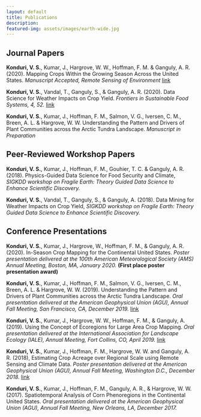 ```yaml
---
layout: default
title: Publications 
description: 
featured-img: assets/images/earth-wide.jpg
---
```


## Journal Papers

**Konduri, V. S.**, Kumar, J., Hargrove, W. W., Hoffman, F. M. & Ganguly, A. R. (2020). Mapping Crops Within the Growing Season Across the United States. _Manuscript Accepted, Remote Sensing of Environment_ [link](https://doi.org/10.1016/j.rse.2020.112048) 

**Konduri, V. S.**, Vandal, T., Ganguly, S., & Ganguly, A. R. (2020). Data Science for Weather Impacts on Crop Yield. _Frontiers in Sustainable Food Systems, 4, 52._ [link](https://www.frontiersin.org/articles/10.3389/fsufs.2020.00052/full)

**Konduri, V. S.**, Kumar, J., Hoffman, F. M., Salmon, V. G., Iversen, C. M., Breen, A. L. & Hargrove, W. W. Understanding the Pattern and Drivers of Plant Communities across the Arctic Tundra Landscape. _Manuscript in Preparation_ 

## Peer-Reviewed Workshop Papers

**Konduri, V. S.**, Kumar, J., Hoffman, F. M., Gouhier, T. C. & Ganguly, A. R. (2018). Physics-Guided Data Science for Food Security and Climate, _SIGKDD workshop on Fragile Earth: Theory Guided Data Science to Enhance Scientific Discovery._ 

**Konduri, V. S.**, Vandal, T., Ganguly, S., & Ganguly, A. (2018). Data Mining for Weather Impacts on Crop Yield, _SIGKDD workshop on Fragile Earth: Theory Guided Data Science to Enhance Scientific Discovery._ 

## Conference Presentations

**Konduri, V. S.**, Kumar, J., Hargrove, W., Hoffman, F. M., & Ganguly, A. R. (2020). In-Season Crop Mapping for the Continental United States. _Poster presentation delivered at the 100th American Meteorological Society (AMS) Annual Meeting, Boston, MA, January 2020._ **(First place poster presentation award)**

**Konduri, V. S.**, Kumar, J., Hoffman, F. M., Salmon, V. G., Iversen, C. M., Breen, A. L. & Hargrove, W. W. (2019). Understanding the Pattern and Drivers of Plant Communities across the Arctic Tundra Landscape. _Oral presentation delivered at the American Geophysical Union (AGU), Annual Fall Meeting, San Francisco, CA, December 2019._ [link](./slides/AGU_Presentation_2019.pdf)

**Konduri, V. S.**, Kumar, J., Hargrove, W. W., Hoffman, F. M., & Ganguly, A. (2019). Using the Concept of Ecoregions for Large Area Crop Mapping. _Oral presentation delivered at the International Association for Landscape Ecology (IALE), Annual Meeting, Fort Collins, CO, April 2019._ [link](https://www.climatemodeling.org/~forrest/presentations/Konduri_US-IALE_20190408.pdf) 

**Konduri, V. S.**, Kumar, J., Hoffman, F. M., Hargrove, W. W. and Ganguly, A. R. (2018), Estimating Crop Acreage over Regional Scale using Remote Sensing and Climate Data. _Poster presentation delivered at the American Geophysical Union (AGU), Annual Fall Meeting, Washington D.C., December 2018._ [link](https://www.geobabble.org/~hnw/Shashank_AGU_poster_2018.pdf) 

**Konduri, V. S.**, Kumar, J., Hoffman, F. M., Ganguly, A. R., & Hargrove, W. W. (2017). Spatiotemporal Analysis of Corn Phenoregions in the Continental United States. _Oral presentation delivered at the American Geophysical Union (AGU), Annual Fall Meeting, New Orleans, LA, December 2017._

